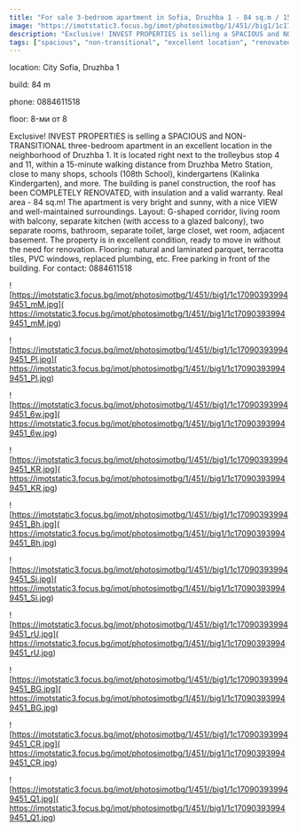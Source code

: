 ```yaml
---
title: "For sale 3-bedroom apartment in Sofia, Druzhba 1 - 84 sq.m / 153000 EUR :: imot.bg Advertisement"
image: "https://imotstatic3.focus.bg/imot/photosimotbg/1/451//big1/1c170903939949451_YV.jpg"
description: "Exclusive! INVEST PROPERTIES is selling a SPACIOUS and NON-TRANSITIONAL three-bedroom apartment in an excellent location in the neighborhood of Druzhba 1. It is located right next to the trolleybus stop 4 and 11, within a 15-minute walking distance from Druzhba Metro Station, close to many shops, schools (108th School), kindergartens (Kalinka Kindergarten), and more. The building is panel construction, the roof has been COMPLETELY RENOVATED, with insulation and a valid warranty. Real area - 84 sq.m! The apartment is very bright and sunny, with a nice VIEW and well-maintained surroundings. Layout: G-shaped corridor, living room with balcony, separate kitchen (with access to a glazed balcony), two separate rooms, bathroom, separate toilet, large closet, wet room, adjacent basement. The property is in excellent condition, ready to move in without the need for renovation. Flooring: natural and laminated parquet, terracotta tiles, PVC windows, replaced plumbing, etc. Free parking in front of the building. For contact: 0884611518"
tags: ["spacious", "non-transitional", "excellent location", "renovated", "bright", "sunny", "well-maintained", "ready to move in", "free parking"]
---
```


location: City Sofia, Druzhba 1

build: 84 m

phone: 0884611518

floor: 8-ми от 8

Exclusive! INVEST PROPERTIES is selling a SPACIOUS and NON-TRANSITIONAL three-bedroom apartment in an excellent location in the neighborhood of Druzhba 1. It is located right next to the trolleybus stop 4 and 11, within a 15-minute walking distance from Druzhba Metro Station, close to many shops, schools (108th School), kindergartens (Kalinka Kindergarten), and more. The building is panel construction, the roof has been COMPLETELY RENOVATED, with insulation and a valid warranty. Real area - 84 sq.m! The apartment is very bright and sunny, with a nice VIEW and well-maintained surroundings. Layout: G-shaped corridor, living room with balcony, separate kitchen (with access to a glazed balcony), two separate rooms, bathroom, separate toilet, large closet, wet room, adjacent basement. The property is in excellent condition, ready to move in without the need for renovation. Flooring: natural and laminated parquet, terracotta tiles, PVC windows, replaced plumbing, etc. Free parking in front of the building. For contact: 0884611518


![https://imotstatic3.focus.bg/imot/photosimotbg/1/451//big1/1c170903939949451_mM.jpg]( https://imotstatic3.focus.bg/imot/photosimotbg/1/451//big1/1c170903939949451_mM.jpg)


![https://imotstatic3.focus.bg/imot/photosimotbg/1/451//big1/1c170903939949451_Pl.jpg]( https://imotstatic3.focus.bg/imot/photosimotbg/1/451//big1/1c170903939949451_Pl.jpg)


![https://imotstatic3.focus.bg/imot/photosimotbg/1/451//big1/1c170903939949451_6w.jpg]( https://imotstatic3.focus.bg/imot/photosimotbg/1/451//big1/1c170903939949451_6w.jpg)


![https://imotstatic3.focus.bg/imot/photosimotbg/1/451//big1/1c170903939949451_KR.jpg]( https://imotstatic3.focus.bg/imot/photosimotbg/1/451//big1/1c170903939949451_KR.jpg)


![https://imotstatic3.focus.bg/imot/photosimotbg/1/451//big1/1c170903939949451_Bh.jpg]( https://imotstatic3.focus.bg/imot/photosimotbg/1/451//big1/1c170903939949451_Bh.jpg)


![https://imotstatic3.focus.bg/imot/photosimotbg/1/451//big1/1c170903939949451_Si.jpg]( https://imotstatic3.focus.bg/imot/photosimotbg/1/451//big1/1c170903939949451_Si.jpg)


![https://imotstatic3.focus.bg/imot/photosimotbg/1/451//big1/1c170903939949451_rU.jpg]( https://imotstatic3.focus.bg/imot/photosimotbg/1/451//big1/1c170903939949451_rU.jpg)


![https://imotstatic3.focus.bg/imot/photosimotbg/1/451//big1/1c170903939949451_BG.jpg]( https://imotstatic3.focus.bg/imot/photosimotbg/1/451//big1/1c170903939949451_BG.jpg)


![https://imotstatic3.focus.bg/imot/photosimotbg/1/451//big1/1c170903939949451_CR.jpg]( https://imotstatic3.focus.bg/imot/photosimotbg/1/451//big1/1c170903939949451_CR.jpg)


![https://imotstatic3.focus.bg/imot/photosimotbg/1/451//big1/1c170903939949451_Q1.jpg]( https://imotstatic3.focus.bg/imot/photosimotbg/1/451//big1/1c170903939949451_Q1.jpg)


